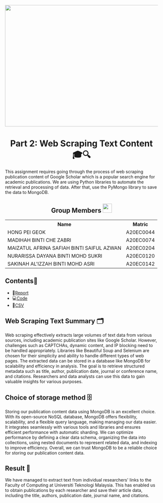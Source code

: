 <div align="center">
  <img width=800px height=400px src="https://user-images.githubusercontent.com/120556342/232354247-1901fa8a-7260-4a40-9c67-beb1b455d597.png"/>
</div>

<h1 align=center>Part 2: Web Scraping Text Content 🎓🔍</h2>
This assignment requires going through the process of web scraping publication content of Google Scholar which is a popular search engine for academic publications. We are using Python libraries to automate the retrieval and processing of data. After that, use the PyMongo library to save the data to MongoDB.

<h2 align=center>Group Members <img width=30px; height=30px src="https://user-images.githubusercontent.com/120556342/215398734-609ba04a-88e5-44b5-9eaa-239ac8edd091.png"></h2>
<table align=center>
  <tr>
    <th>Name</th>
    <th>Matric</th>
  </tr>
  <tr>
    <td>HONG PEI GEOK</td>
    <td>A20EC0044</td>
  </tr>
  <tr>
    <td>MADIHAH BINTI CHE ZABRI</td>
    <td>A20EC0074</td>
  </tr>
    <tr>
    <td>MAIZATUL AFRINA SAFIAH BINTI SAIFUL AZWAN</td>
    <td>A20EC0204</td>
  </tr>
    <tr>
    <td>NURARISSA DAYANA BINTI MOHD SUKRI</td>
    <td>A20EC0120</td>
  </tr>
  <tr>
    <td>SAKINAH AL'IZZAH BINTI MOHD ASRI</td>
    <td>A20EC0142</td>
  </tr>
</table>

## Contents📝
- 📑[Report](https://github.com/drshahizan/special-topic-data-engineering/blob/main/assignment/data-scraping/submission/part2/Regex/ReportPart2_Regex.md)
- 💻[Code](https://github.com/drshahizan/special-topic-data-engineering/blob/main/assignment/data-scraping/submission/part2/Regex/Part2_WebScrapingTextContent.ipynb)
- 📂[CSV](https://github.com/drshahizan/special-topic-data-engineering/blob/main/assignment/data-scraping/submission/part2/Regex/GoogleScholar.csv)

## Web Scraping Text Summary 🗂️
Web scraping effectively extracts large volumes of text data from various sources, including academic publication sites like Google Scholar. However, challenges such as CAPTCHAs, dynamic content, and IP blocking need to be handled appropriately. Libraries like Beautiful Soup and Selenium are chosen for their simplicity and ability to handle different types of web pages. The extracted data can be stored in a database like MongoDB for scalability and efficiency in analysis. The goal is to retrieve structured metadata such as title, author, publication date, journal or conference name, and citations. Researchers and data analysts can use this data to gain valuable insights for various purposes.

## Choice of storage method 🗄️
Storing our publication content data using MongoDB is an excellent choice. With its open-source NoSQL database, MongoDB offers flexibility, scalability, and a flexible query language, making managing our data easier. It integrates seamlessly with various tools and libraries and ensures efficient performance with automatic sharding. We can optimize performance by defining a clear data schema, organizing the data into collections, using nested documents to represent related data, and indexing to improve efficiency. Overall, we can trust MongoDB to be a reliable choice for storing our publication content data.

## Result 🔎
We have managed to extract text from individual researchers' links to the Faculty of Computing at Universiti Teknologi Malaysia. This has enabled us to obtain publications by each researcher and save their article data, including the title, authors, publication date, journal name, and citations.
